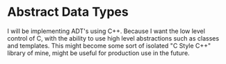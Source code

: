 # Abstract Data Types

I will be implementing ADT's using C++. Because I want the low level control of C, with the ability to use high level abstractions such as classes and templates. This might become some sort of isolated "C Style C++" library of mine, might be useful for production use in the future.
